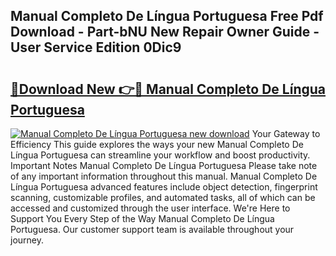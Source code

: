 ## Manual Completo De Língua Portuguesa Free Pdf Download - Part-bNU New Repair Owner Guide - User Service Edition 0Dic9

# <h2><a href="http://cf2708.oget.top/?id=Manual+Completo+De+L%c3%adngua+Portuguesa">🔗Download New 👉🔴 Manual Completo De Língua Portuguesa</a></h2>

[![Manual Completo De Língua Portuguesa new download](https://i.imgur.com/5g1atiW.png)](http://cf2708.oget.top/?id=Manual+Completo+De+L%c3%adngua+Portuguesa)
Your Gateway to Efficiency This guide explores the ways your new Manual Completo De Língua Portuguesa can streamline your workflow and boost productivity. Important Notes Manual Completo De Língua Portuguesa Please take note of any important information throughout this manual. Manual Completo De Língua Portuguesa advanced features include object detection, fingerprint scanning, customizable profiles, and automated tasks, all of which can be accessed and customized through the user interface. We're Here to Support You Every Step of the Way Manual Completo De Língua Portuguesa. Our customer support team is available throughout your journey.
